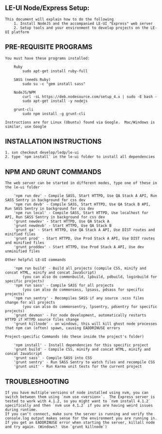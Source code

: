 LE-UI Node/Express Setup:
----------------------------------------------------------------------

    This document will explain how to do the following
        1. Install NodeJS and the accompanied LE-UI "Express" web server
        2. Setup tools and your environment to develop projects on the LE-UI platform


PRE-REQUISITE PROGRAMS
----------------------------------------------------------------------
    
    You must have these programs installed:
    
        Ruby
            sudo apt-get install ruby-full
         
        SASS (needs Ruby)
            sudo su -c "gem install sass"
         
        NodeJS/NPM
            curl -sL https://deb.nodesource.com/setup_4.x | sudo -E bash -
            sudo apt-get install -y nodejs
         
        grunt-cli
            sudo npm install -g grunt-cli

    Instructions are for Linux (Ubuntu) found via Google.  Mac/Windows is similar, use Google


INSTALLATION INSTRUCTIONS
----------------------------------------------------------------------

    1. svn checkout develop/ledp/le-ui
    2. type `npm install` in the le-ui folder to install all dependencies


NPM AND GRUNT COMMANDS
----------------------------------------------------------------------
    
    The web server can be started in different modes, type one of these in the le-ui folder

        'npm run dev' - Compile SASS, Start HTTPD, Use QA Stack A API, Run SASS Sentry in background for css dev
        'npm run devb' - Compile SASS, Start HTTPD, Use QA Stack B API, Run SASS Sentry in background for css dev
        'npm run local' - Compile SASS, Start HTTPD, Use localhost for API, Run SASS Sentry in background for css dev
        'grunt newdev' - Start HTTPD, Use QA Stack A
        'grunt newdevb' - Start HTTPD, Use QA Stack B
        'grunt qa' - Start HTTPD, Use QA Stack A API, Use DIST routes and minified files
        'grunt prod' - Start HTTPD, Use Prod Stack A API, Use DIST routes and minified files
        'grunt proddev' - Start HTTPD, Use Prod Stack A API, Use dev unminified files
         
    Other helpful LE-UI commands

        'npm run build' - Build all projects (compile CSS, minify and concat HTML, minify and concat JavaScript)
            (you can also do commonbuild, lpbuild, pdbuild, loginbuild for specific projects)
        'npm run sass' - Compile SASS for all projects
            (you can also do commonsass, lpsass, pdsass for specific projects) 
        'npm run sentry' - Recompiles SASS if any source .scss files change for all projects 
            (you can also do commonsentry, lpsentry, pdsentry for specific projects)  
        'grunt devmon' - For node development, automatically restarts HTTPD if HTTPD source files change
        'grunt killnode' - on windows, this will kill ghost node processes that npm can (often) spawn, causing EADDRINUSE errors 
         
    Project-specific Commands (do these inside the project's folder)

        'npm install' - Install dependencies for this specific project
        'grunt build' - Compile CSS, minify and concat HTML, minify and concat JavaScript
        'grunt sass' - Compile SASS into CSS
        'grunt sentry' - Run SASS Sentry to watch files and recompile CSS 
        'grunt unit' - Run Karma unit tests for the current project 


TROUBLESHOOTING
----------------------------------------------------------------------

    If you have multiple versions of node installed using nvm, you can switch between them using `nvm use <version>`.  The Express server is tested to work with 4.1.2, so you might want to `nvm install 4.1.2` specifically and then `nvm use 4.1.2` if you are having weird issues during runtime.
    If you can’t connect, make sure the server is running and verify the console.log output makes sense for the environment you are running in.
    If you get an EADDRINUSE error when starting the server, killall node and try again. (Windows?  Use `grunt killnode`)

